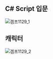 C# Script 입문
---
![겜프1129_1](https://github.com/min-young417/GameP/assets/122364547/42a78244-470e-49f8-beca-69aca397a439)


캐릭터
---
![겜프1129_2](https://github.com/min-young417/GameP/assets/122364547/6c7c514f-b94f-4a5d-b389-1b41ea4817ee)
